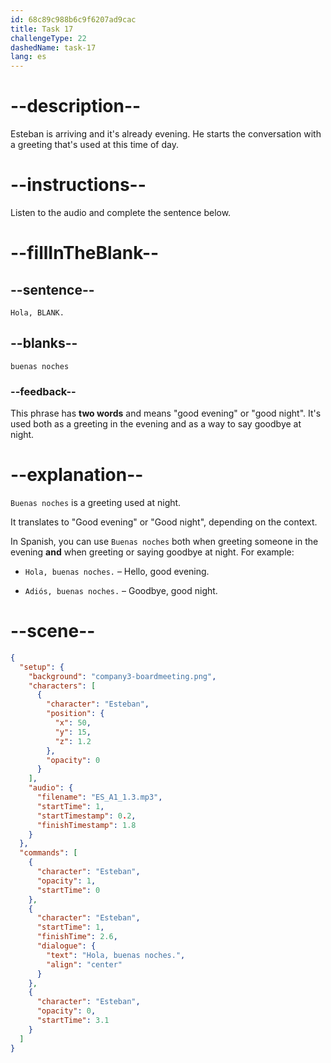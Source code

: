 ```yaml
---
id: 68c89c988b6c9f6207ad9cac
title: Task 17
challengeType: 22
dashedName: task-17
lang: es
---
```

<!-- (Audio) Esteban: Hola, buenas noches -->

# --description--

Esteban is arriving and it's already evening. He starts the conversation with a greeting that's used at this time of day.

# --instructions--

Listen to the audio and complete the sentence below.

# --fillInTheBlank--

## --sentence--

`Hola, BLANK.`

## --blanks--

`buenas noches`

### --feedback--

This phrase has **two words** and means "good evening" or "good night". It's used both as a greeting in the evening and as a way to say goodbye at night.

# --explanation--

`Buenas noches` is a greeting used at night.  

It translates to "Good evening" or "Good night", depending on the context.

In Spanish, you can use `Buenas noches` both when greeting someone in the evening **and** when greeting or saying goodbye at night. For example:  

- `Hola, buenas noches.` – Hello, good evening.

- `Adiós, buenas noches.` – Goodbye, good night.

# --scene--

```json
{
  "setup": {
    "background": "company3-boardmeeting.png",
    "characters": [
      {
        "character": "Esteban",
        "position": {
          "x": 50,
          "y": 15,
          "z": 1.2
        },
        "opacity": 0
      }
    ],
    "audio": {
      "filename": "ES_A1_1.3.mp3",
      "startTime": 1,
      "startTimestamp": 0.2,
      "finishTimestamp": 1.8
    }
  },
  "commands": [
    {
      "character": "Esteban",
      "opacity": 1,
      "startTime": 0
    },
    {
      "character": "Esteban",
      "startTime": 1,
      "finishTime": 2.6,
      "dialogue": {
        "text": "Hola, buenas noches.",
        "align": "center"
      }
    },
    {
      "character": "Esteban",
      "opacity": 0,
      "startTime": 3.1
    }
  ]
}
```
